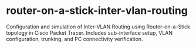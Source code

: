 # router-on-a-stick-inter-vlan-routing
Configuration and simulation of Inter-VLAN Routing using Router-on-a-Stick topology in Cisco Packet Tracer. Includes sub-interface setup, VLAN configuration, trunking, and PC connectivity verification.
